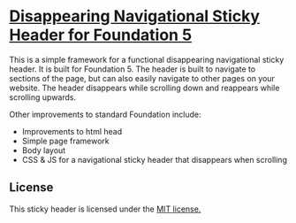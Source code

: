 # [Disappearing Navigational Sticky Header for Foundation 5](http://bridgetlane.github.io/disappearing-nav-sticky-header)

This is a simple framework for a functional disappearing navigational sticky header. It is built for Foundation 5. The header is built to navigate to sections of the page, but can also easily navigate to other pages on your website. The header disappears while scrolling down and reappears while scrolling upwards.

Other improvements to standard Foundation include:
+ Improvements to html head
+ Simple page framework
+ Body layout
+ CSS & JS for a navigational sticky header that disappears when scrolling

## License
This sticky header is licensed under the [MIT license.](https://github.com/bridgetlane/disappearing-nav-sticky-header/blob/master/LICENSE)
